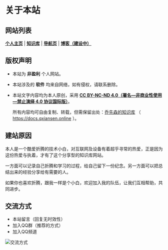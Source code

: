 # 关于本站

## 网站列表

**[个人主页]( https://www.qxiansen.online)** | **[知识库]( https://docs.qxiansen.online)** | **[导航页]( https://nav.qxiansen.online)** | **[博客（建设中）]( https://blog.qxiansen.online)**

## 版权声明

- 本站为 **非盈利** 个人网站。

- 本站涉及的 **软件** 均来自网络，如有侵权，请联系删除。

- 本站文字内容均为本人原创，采用 **[CC BY-NC-ND 4.0（署名—非商业性使用—禁止演绎 4.0 协议国际版）](https://creativecommons.org/licenses/by-nc-nd/4.0/deed.zh-hans)**。
  
  所有内容均可自由复制、转载，但需保留出处：[乔先森的知识库](https://docs.qxiansen.online) （ https://docs.qxiansen.online ）。

## 建站原因

本人是一个酷爱折腾的技术小白，对互联网及设备有着超乎寻常的热爱，正是因为这份热爱与执着，才有了这个分享型的知识库网站。

一方面可以记录自己折腾和学习的过程，给自己留下一份纪念。另一方面可以把总结出来的经验分享给有需要的人。

如果你也喜欢折腾，跟我一样是个小白，欢迎加入我的队伍，让我们互相帮助，共同进步。

##  交流方式

- 本站留言（回复无时效性）
- 加入QQ群（推荐的方式）
- 加入QQ频道

![交流方式](https://alist.qxiansen.online/d/%E5%A4%A9%E7%BF%BC%E4%BA%91%E7%9B%98/images/docs/%E4%BA%A4%E6%B5%81%E6%96%B9%E5%BC%8F.png?sign=GTVQHTmLH4ITPRIszwK492a_NXjDN9H-UbOcBYSiV4g=:0)
